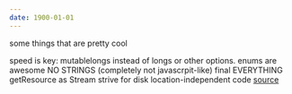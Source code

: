 ```yaml
---
date: 1900-01-01
---
```



some things that are pretty cool

speed is key: mutablelongs instead of longs or other options.
enums are awesome
NO STRINGS (completely not javascrpit-like)
final EVERYTHING
getResource as Stream
strive for disk location-independent code [source](http://www.javaworld.com/article/2077352/java-se/smartly-load-your-properties.html)
